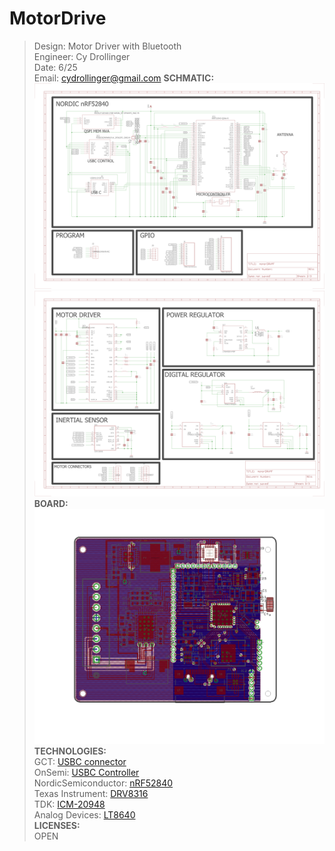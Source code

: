 # MotorDrive						   
>Design: Motor Driver with Bluetooth 		   
>Engineer: Cy Drollinger								   
>Date: 6/25											           
>Email: cydrollinger@gmail.com
**SCHMATIC:**<br />
![Scematic1](../docs/images/schem1.png)
![Scematic2](../docs/images/schem2.png)
**BOARD:**
![Scematic1](../docs/images/board.png)
**TECHNOLOGIES:**<br />
GCT: <a href="https://gct.co/connector/usb4110"  target="_blank">USBC connector</a> <br />
OnSemi: <a href="https://www.onsemi.com/products/interfaces/usb-type-c/fusb302b" target="_blank">USBC Controller</a><br />
NordicSemiconductor: <a href="https://www.nordicsemi.com/Products/nRF52840" target="_blank">nRF52840</a> <br />
Texas Instrument: <a href="https://www.ti.com/product/DRV8316?keyMatch=DRV8316&tisearch=universal_search&usecase=GPN-ALT" target="_blank">DRV8316</a> <br />
TDK: <a href="https://product.tdk.com/en/search/sensor/mortion-inertial/imu/info?part_no=ICM-20948" target="_blank">ICM-20948</a><br />
Analog Devices: <a href="https://www.analog.com/en/products/lt8640.html" target="_blank">LT8640</a> <br />
**LICENSES:**<br />
OPEN